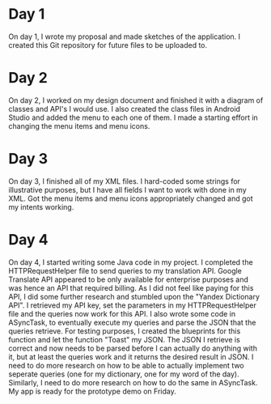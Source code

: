 # Day 1

On day 1, I wrote my proposal and made sketches of the application. I created this Git repository for future files to be uploaded to.

# Day 2

On day 2, I worked on my design document and finished it with a diagram of classes and API's I would use. I also created the class files in Android Studio and added the menu to each one of them. I made a starting effort in changing the menu items and menu icons.

# Day 3

On day 3, I finished all of my XML files. I hard-coded some strings for illustrative purposes, but I have all fields I want to work with done in my XML. Got the menu items and menu icons appropriately changed and got my intents working.

# Day 4

On day 4, I started writing some Java code in my project. I completed the HTTPRequestHelper file to send queries to my translation API. Google Translate API appeared to be only available for enterprise purposes and was hence an API that required billing. As I did not feel like paying for this API, I did some further research and stumbled upon the "Yandex Dictionary API". I retrieved my API key, set the parameters in my HTTPRequestHelper file and the queries now work for this API.
I also wrote some code in ASyncTask, to eventually execute my queries and parse the JSON that the queries retrieve. For testing purposes, I created the blueprints for this function and let the function "Toast" my JSON. The JSON I retrieve is correct and now needs to be parsed before I can actually do anything with it, but at least the queries work and it returns the desired result in JSON.
I need to do more research on how to be able to actually implement two seperate queries (one for my dictionary, one for my word of the day). Similarly, I need to do more research on how to do the same in ASyncTask. My app is ready for the prototype demo on Friday.
